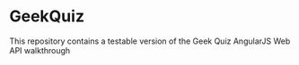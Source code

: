 # GeekQuiz
This repository contains a testable version of the Geek Quiz AngularJS Web API walkthrough
